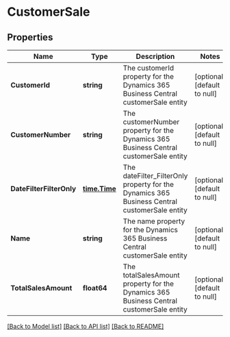 # CustomerSale

## Properties
Name | Type | Description | Notes
------------ | ------------- | ------------- | -------------
**CustomerId** | **string** | The customerId property for the Dynamics 365 Business Central customerSale entity | [optional] [default to null]
**CustomerNumber** | **string** | The customerNumber property for the Dynamics 365 Business Central customerSale entity | [optional] [default to null]
**DateFilterFilterOnly** | [**time.Time**](time.Time.md) | The dateFilter_FilterOnly property for the Dynamics 365 Business Central customerSale entity | [optional] [default to null]
**Name** | **string** | The name property for the Dynamics 365 Business Central customerSale entity | [optional] [default to null]
**TotalSalesAmount** | **float64** | The totalSalesAmount property for the Dynamics 365 Business Central customerSale entity | [optional] [default to null]

[[Back to Model list]](../README.md#documentation-for-models) [[Back to API list]](../README.md#documentation-for-api-endpoints) [[Back to README]](../README.md)

